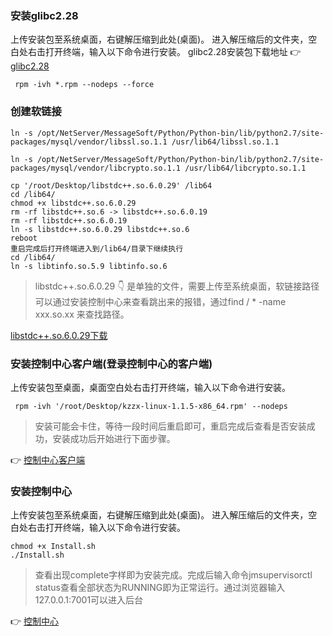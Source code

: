 ### 安装glibc2.28
上传安装包至系统桌面，右键解压缩到此处(桌面)。
进入解压缩后的文件夹，空白处右击打开终端，输入以下命令进行安装。
glibc2.28安装包下载地址 :point_right: [glibc2.28](https://www.123684.com/s/aV6VVv-uieHd)

` rpm -ivh *.rpm --nodeps --force`

### 创建软链接
```
ln -s /opt/NetServer/MessageSoft/Python/Python-bin/lib/python2.7/site-packages/mysql/vendor/libssl.so.1.1 /usr/lib64/libssl.so.1.1

ln -s /opt/NetServer/MessageSoft/Python/Python-bin/lib/python2.7/site-packages/mysql/vendor/libcrypto.so.1.1 /usr/lib64/libcrypto.so.1.1

cp '/root/Desktop/libstdc++.so.6.0.29' /lib64
cd /lib64/
chmod +x libstdc++.so.6.0.29
rm -rf libstdc++.so.6 -> libstdc++.so.6.0.19
rm -rf libstdc++.so.6.0.19
ln -s libstdc++.so.6.0.29 libstdc++.so.6
reboot
重启完成后打开终端进入到/lib64/目录下继续执行
cd /lib64/
ln -s libtinfo.so.5.9 libtinfo.so.6
```

> libstdc++.so.6.0.29 :point_down: 是单独的文件，需要上传至系统桌面，软链接路径可以通过安装控制中心来查看跳出来的报错，通过find  / * -name xxx.so.xx 来查找路径。

[libstdc++.so.6.0.29下载](https://www.123684.com/s/aV6VVv-UieHd)

### 安装控制中心客户端(登录控制中心的客户端)
上传安装包至桌面，桌面空白处右击打开终端，输入以下命令进行安装。

` rpm -ivh '/root/Desktop/kzzx-linux-1.1.5-x86_64.rpm' --nodeps` 

> 安装可能会卡住，等待一段时间后重启即可，重启完成后查看是否安装成功，安装成功后开始进行下面步骤。

:point_right: [控制中心客户端](https://www.123684.com/s/aV6VVv-SieHd)

### 安装控制中心

上传安装包至系统桌面，右键解压缩到此处(桌面)。
进入解压缩后的文件夹，空白处右击打开终端，输入以下命令进行安装。

```
chmod +x Install.sh
./Install.sh

```

> 查看出现complete字样即为安装完成。完成后输入命令jmsupervisorctl status查看全部状态为RUNNING即为正常运行。通过浏览器输入127.0.0.1:7001可以进入后台

:point_right: [控制中心](https://www.123684.com/s/aV6VVv-lieHd)



